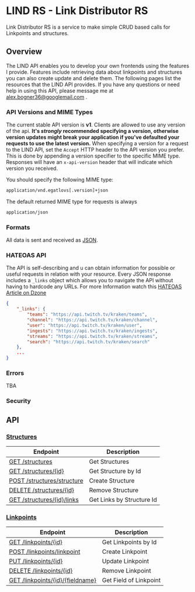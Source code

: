 # LIND RS - Link Distributor RS

Link Distributor RS is a service to make simple CRUD based calls for Linkpoints and structures.

## Overview

The LIND API enables you to develop your own frontends using the features I provide. Features include retrieving data about linkpoints and structures you can also create update and delete them. The following pages list the resources that the LIND API provides. If you have any questions or need help in using this API, please message me at <alex.bogner36@googlemail.com> .

### API Versions and MIME Types

The current stable API version is **v1**. Clients are allowed to use any version of the api.
__It's *strongly* recommended specifying a version, otherwise version updates might break your application if you've defaulted your requests to use the latest version.__
When specifying a version for a request to the LIND API, set the `Accept` HTTP header to the API version you prefer. This is done by appending a version specifier to the specific MIME type. Responses will have an `x-api-version` header that will indicate which version you received.

You should specify the following MIME type:

```bash
application/vnd.egatlovs[.version]+json
```

The default returned MIME type for requests is always

```bash
application/json
```

### Formats

All data is sent and received as [JSON](http://www.json.org/).

### HATEOAS API

The API is self-describing and u can obtain information for possible or useful requests in relation with your resource.
Every JSON response includes a `_links` object which allows you to navigate the API without having to hardcode any URLs.
For more Information watch this [HATEOAS Article on Dzone](https://dzone.com/articles/hypermedia-support-in-jax-rs-20)


```json
{
    "_links": {
        "teams": "https://api.twitch.tv/kraken/teams",       
        "channel": "https://api.twitch.tv/kraken/channel",
        "user": "https://api.twitch.tv/kraken/user",
        "ingests": "https://api.twitch.tv/kraken/ingests",
        "streams": "https://api.twitch.tv/kraken/streams",
        "search": "https://api.twitch.tv/kraken/search"
    },
    ...
}
```

### Errors

TBA

### Security

## API

### [Structures](/v1_resources/structures-api.md)

| Endpoint | Description |
| ---- | --------------- |
| [GET /structures](/v1_resources/structures-api.md#getStructures) | Get Structures |
| [GET /structures/{id}](/v1_resources/structures-api.md#getStructureById) | Get Structure by Id |
| [POST /structures/structure](/v1_resources/structures-api.md#createStructure) | Create Structure |
| [DELETE /structures/{id}](/v1_resources/structures-api.md#removeStructureById) | Remove Structure |
| [GET /structures/{id}/links](/v1_resources/structures-api.md#getLinkpointsByStructureId) | Get Links by Structure Id |

### [Linkpoints](/v1_resources/linkpoints-api.md)

| Endpoint | Description |
| ---- | --------------- |
| [GET /linkpoints/{id}](/v1_resources/linkpoints-api.md#getLinkpointById) | Get Linkpoints by Id |
| [POST /linkpoints/linkpoint](/v1_resources/linkpoints-api.md#createLinkpoint) | Create Linkpoint |
| [PUT /linkpoints/{id}](/v1_resources/linkpoints-api.md#updateLinkpointById) | Update Linkpoint |
| [DELETE /linkpoints/{id}](/v1_resources/linkpoints-api.md#removeLinkpointById) | Remove Linkpoint |
| [GET /linkpoints/{id}/{fieldname}](/v1_resources/linkpoints-api.md#getLinkpointField) | Get Field of Linkpoint |
